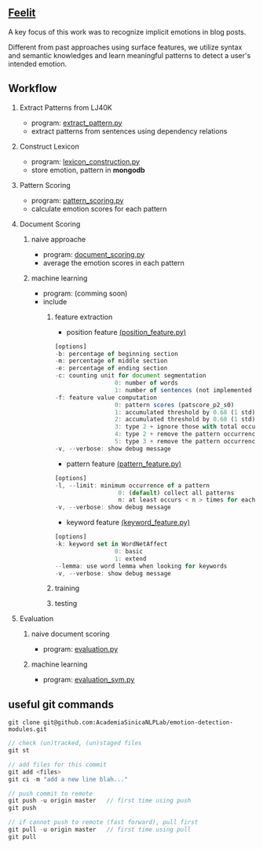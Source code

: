## [Feelit](http://doraemon.iis.sinica.edu.tw/feelit/)

A key focus of this work was to recognize implicit emotions in blog posts.

Different from past approaches using surface features, we utilize syntax and semantic knowledges and learn meaningful patterns to detect a user's intended emotion.

## Workflow

1. Extract Patterns from LJ40K
	- program: [extract_pattern.py](https://github.com/AcademiaSinicaNLPLab/emotion-detection-modules/blob/master/extract_pattern.py)
	- extract patterns from sentences using dependency relations

2. Construct Lexicon
	- program: [lexicon_construction.py](https://github.com/AcademiaSinicaNLPLab/emotion-detection-modules/blob/master/lexicon_construction.py)
	- store emotion, pattern in __mongodb__
	
3. Pattern Scoring
	- program: [pattern_scoring.py](https://github.com/AcademiaSinicaNLPLab/emotion-detection-modules/blob/master/pattern_scoring.py)
	- calculate emotion scores for each pattern

4. Document Scoring
	1. naive approache
		- program: [document_scoring.py](https://github.com/AcademiaSinicaNLPLab/emotion-detection-modules/blob/master/document_scoring.py)
		- average the emotion scores in each pattern

	2. machine learning
		- program: (comming soon)  
		- include
			1. feature extraction
				- position feature [(position_feature.py)](https://github.com/AcademiaSinicaNLPLab/emotion-detection-modules/blob/master/position_feature.py)
				``` javascript
				[options]
				-b: percentage of beginning section
				-m: percentage of middle section
				-e: percentage of ending section
				-c: counting unit for document segmentation
				                 0: number of words
				                 1: number of sentences (not implemented yet)
				-f: feature value computation
				                 0: pattern scores (patscore_p2_s0)  
				                 1: accumulated threshold by 0.68 (1 std) using pattern scores  
				                 2: accumulated threshold by 0.68 (1 std) using pattern count  
				                 3: type 2 + ignore those with total occurrence < 4 (1, 2, 3)  
				                 4: type 2 + remove the pattern occurrence counted from oneself (for ldocID 0-799)  
				                 5: type 3 + remove the pattern occurrence counted from oneself (for ldocID 0-799)  
				-v, --verbose: show debug message
				```

				- pattern feature [(pattern_feature.py)](https://github.com/AcademiaSinicaNLPLab/emotion-detection-modules/blob/master/pattern_feature.py)
				
				``` javascript
				[options]
				-l, --limit: minimum occurrence of a pattern
				              	  0: (default) collect all patterns
				                  n: at least occurs < n > times for each pattern
				-v, --verbose: show debug message
				```

				- keyword feature [(keyword_feature.py)](https://github.com/AcademiaSinicaNLPLab/emotion-detection-modules/blob/master/keyword_feature.py)
				
				``` javascript
				[options]
				-k: keyword set in WordNetAffect
				                 0: basic
				                 1: extend
				--lemma: use word lemma when looking for keywords
				-v, --verbose: show debug message
				```

			2. training
			3. testing

5. Evaluation
	1. naive document scoring
		- program: [evaluation.py](https://github.com/AcademiaSinicaNLPLab/emotion-detection-modules/blob/master/evaluation.py)

	2. machine learning
		- program: [evaluation_svm.py](https://github.com/AcademiaSinicaNLPLab/emotion-detection-modules/blob/master/evaluation_svm.py)


## useful git commands

``` 
git clone git@github.com:AcademiaSinicaNLPLab/emotion-detection-modules.git
```

```javascript
// check (un)tracked, (un)staged files
git st

// add files for this commit
git add <files>
git ci -m "add a new line blah..."

// push commit to remote
git push -u origin master	// first time using push
git push

// if cannot push to remote (fast forward), pull first
git pull -u origin master	// first time using pull
git pull
```
